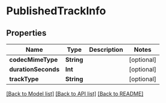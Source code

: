 # PublishedTrackInfo

## Properties
Name | Type | Description | Notes
------------ | ------------- | ------------- | -------------
**codecMimeType** | **String** |  | [optional] 
**durationSeconds** | **Int** |  | [optional] 
**trackType** | **String** |  | [optional] 

[[Back to Model list]](../README.md#documentation-for-models) [[Back to API list]](../README.md#documentation-for-api-endpoints) [[Back to README]](../README.md)


